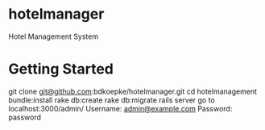hotelmanager
============

Hotel Management System

Getting Started
============
git clone git@github.com:bdkoepke/hotelmanager.git
cd hotelmanagement
bundle:install
rake db:create
rake db:migrate
rails server
go to localhost:3000/admin/
Username: admin@example.com
Password: password

